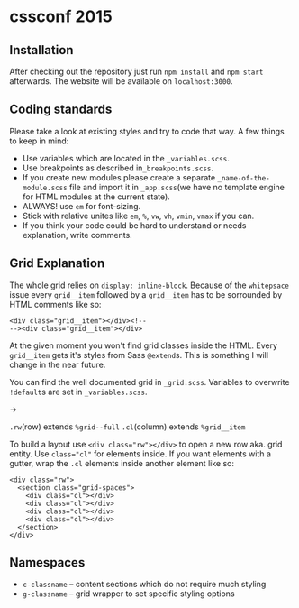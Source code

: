 # cssconf 2015
## Installation
After checking out the repository just run `npm install` and `npm start` afterwards. The website will be available on `localhost:3000`.

## Coding standards
Please take a look at existing styles and try to code that way. A few things to keep in mind:
* Use variables which are located in the `_variables.scss`.
* Use breakpoints as described in`_breakpoints.scss`.
* If you create new modules please create a separate `_name-of-the-module.scss` file and import it in `_app.scss`(we have no template engine for HTML modules at the current state).
* ALWAYS! use `em` for font-sizing.
* Stick with relative unites like `em`, `%`, `vw`, `vh`, `vmin`, `vmax` if you can.
* If you think your code could be hard to understand or needs explanation, write comments.

## Grid Explanation
The whole grid relies on `display: inline-block`. Because of the `whitepsace` issue every `grid__item` followed by a `grid__item` has to be sorrounded by HTML comments like so:

```
<div class="grid__item"></div><!--
--><div class="grid__item"></div>
```
At the given moment you won't find grid classes inside the HTML. Every `grid__item` gets it's styles from Sass `@extend`s. This is something I will change in the near future.

You can find the well documented grid in `_grid.scss`. Variables to overwrite `!default`s are set in `_variables.scss`.

->

`.rw`(row) extends `%grid--full`
`.cl`(column) extends `%grid__item`

To build a layout use `<div class="rw"></div>` to open a new row aka. grid entity. Use `class="cl"` for elements inside. If you want elements with a gutter, wrap the `.cl` elements inside another element like so:

```
<div class="rw">
  <section class="grid-spaces">
    <div class="cl"></div>
    <div class="cl"></div>
    <div class="cl"></div>
    <div class="cl"></div>
  </section>
</div>
```

## Namespaces

* `c-classname` – content sections which do not require much styling
* `g-classname` – grid wrapper to set specific styling options
